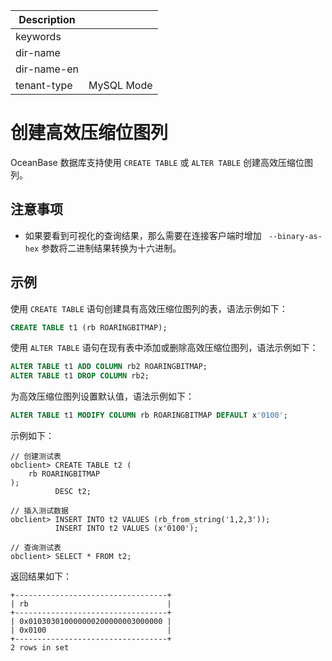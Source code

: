 | Description   |                 |
|---------------|-----------------|
| keywords      |                 |
| dir-name      |                 |
| dir-name-en   |                 |
| tenant-type   | MySQL Mode      |

# 创建高效压缩位图列

OceanBase 数据库支持使用 `CREATE TABLE` 或 `ALTER TABLE` 创建高效压缩位图列。

## 注意事项

* 如果要看到可视化的查询结果，那么需要在连接客户端时增加 ` --binary-as-hex` 参数将二进制结果转换为十六进制。

## 示例

使用 `CREATE TABLE` 语句创建具有高效压缩位图列的表，语法示例如下：

```sql
CREATE TABLE t1 (rb ROARINGBITMAP);
```

使用 `ALTER TABLE` 语句在现有表中添加或删除高效压缩位图列，语法示例如下：

```sql
ALTER TABLE t1 ADD COLUMN rb2 ROARINGBITMAP;
ALTER TABLE t1 DROP COLUMN rb2;
```

为高效压缩位图列设置默认值，语法示例如下：

```sql
ALTER TABLE t1 MODIFY COLUMN rb ROARINGBITMAP DEFAULT x'0100';
```

示例如下：

```shell
// 创建测试表
obclient> CREATE TABLE t2 (
    rb ROARINGBITMAP
);
          DESC t2;

// 插入测试数据
obclient> INSERT INTO t2 VALUES (rb_from_string('1,2,3'));
          INSERT INTO t2 VALUES (x'0100');

// 查询测试表
obclient> SELECT * FROM t2;
```

返回结果如下：

```shell
+----------------------------------+
| rb                               |
+----------------------------------+
| 0x010303010000000200000003000000 |
| 0x0100                           |
+----------------------------------+
2 rows in set
```
